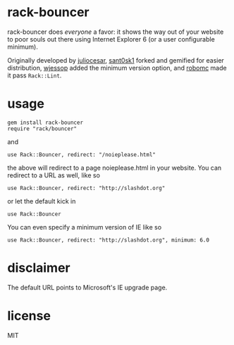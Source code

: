 # rack-bouncer

rack-bouncer does _everyone_ a favor: it shows the way out of your website to poor souls out there using Internet Explorer 6 (or a user configurable minimum).

Originally developed by [juliocesar](http://github.com/juliocesar), [sant0sk1](http://github.com/sant0sk1) forked and gemified for easier distribution, [wjessop](http://github.com/wjessop) added the minimum version option, and [robomc](https://github.com/robomc) made it pass `Rack::Lint`.

# usage

    gem install rack-bouncer
    require "rack/bouncer"

and

    use Rack::Bouncer, redirect: "/noieplease.html"

the above will redirect to a page noieplease.html in your website. You can redirect to
a URL as well, like so

    use Rack::Bouncer, redirect: "http://slashdot.org"

or let the default kick in

    use Rack::Bouncer

You can even specify a minimum version of IE like so

    use Rack::Bouncer, redirect: "http://slashdot.org", minimum: 6.0

# disclaimer

The default URL points to Microsoft's IE upgrade page.

# license

MIT
